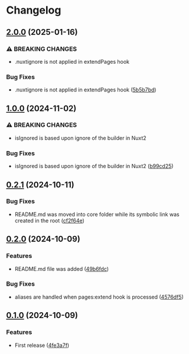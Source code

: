 # Changelog

## [2.0.0](https://github.com/websavva/nuxtignore-dev/compare/nuxtignore-dev-v1.0.0...nuxtignore-dev-v2.0.0) (2025-01-16)


### ⚠ BREAKING CHANGES

* .nuxtignore is not applied in extendPages hook

### Bug Fixes

* .nuxtignore is not applied in extendPages hook ([5b5b7bd](https://github.com/websavva/nuxtignore-dev/commit/5b5b7bd8acd4d9caf393043edd7e933aa6e5506a))

## [1.0.0](https://github.com/websavva/nuxtignore-dev/compare/nuxtignore-dev-v0.2.1...nuxtignore-dev-v1.0.0) (2024-11-02)


### ⚠ BREAKING CHANGES

* isIgnored is based upon ignore of the builder in Nuxt2

### Bug Fixes

* isIgnored is based upon ignore of the builder in Nuxt2 ([b99cd25](https://github.com/websavva/nuxtignore-dev/commit/b99cd257e7b6a93891e5bca88488ec54cbd12c02))

## [0.2.1](https://github.com/websavva/nuxtignore-dev/compare/nuxtignore-dev-v0.2.0...nuxtignore-dev-v0.2.1) (2024-10-11)


### Bug Fixes

* README.md was moved into core folder while its symbolic link was created in the root ([cf2f64e](https://github.com/websavva/nuxtignore-dev/commit/cf2f64e4dd324880e06cff4b54383a96488b54fb))

## [0.2.0](https://github.com/websavva/nuxtignore-dev/compare/nuxtignore-dev-v0.1.0...nuxtignore-dev-v0.2.0) (2024-10-09)


### Features

* README.md file was added ([49b6fdc](https://github.com/websavva/nuxtignore-dev/commit/49b6fdc821c2e5eafa2abf584b9f72f6e89d2d30))


### Bug Fixes

* aliases are handled when pages:extend hook is processed ([4576df5](https://github.com/websavva/nuxtignore-dev/commit/4576df52d1b904fee7c3547144c7b06a7cd818db))

## [0.1.0](https://github.com/websavva/nuxtignore-dev/compare/nuxtignore-dev-v0.0.1...nuxtignore-dev-v0.1.0) (2024-10-09)


### Features

* First release ([4fe3a7f](https://github.com/websavva/nuxtignore-dev/commit/4fe3a7f161221326c067112de1b6e39216faa180))
